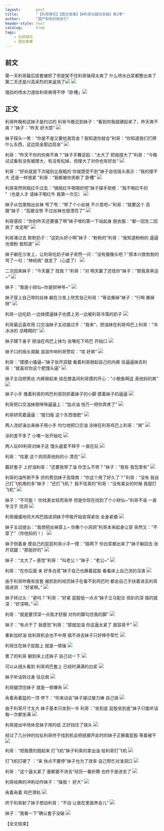 ```yaml
---
layout:       post
title:        "【利哥探花】【图文故事】【#利哥长腿白衣妹】第2季"
author:       "国产和他的朋友们"
header-style: text
catalog:      true
tags:
    - 利哥探花
    - 图文故事
---
```


## 前文

第一天利哥最后拔套被抓了但是架不住利哥操得太爽了 什么喷水白浆都整出来了第二天还是兴高采烈的来返场了![](https://tju.7pzzv.us/tupian/forum/202501/31/143043n6tilqllxc6i5r36.gif)
![](https://tju.7pzzv.us/tupian/forum/202501/31/142757y2xwq22r5a11at93.gif)

强劲的喷水力道给利哥爽得不停「卧槽」![](https://tju.7pzzv.us/tupian/forum/202501/31/143120b1o1mrrz1mowoo1g.gif)

## 正文

利哥昨晚和这妹子是约过的 利哥今晚见到妹子：“看到你我就硬起来了，昨天爽不爽？”妹子：“昨天 好大耶”
![](https://tju.7pzzv.us/tupian/forum/202502/26/103631gdeyak67yyny7k2g.gif)

妹子探头一笑：“你是不是又要给我现金？我知道你就会”利哥：“你知道我们打牌什么东西，这边现金那边现金”
![](https://tju.7pzzv.us/tupian/forum/202502/26/103639qluell9j177aui7w.gif)

利哥：“昨天干你的你爽不爽？”妹子手舞足蹈：“太大了 把我撑大了”利哥：“今晚试试看有没有被撑大，有没有松掉，但撑大了对你也有好处”
![](https://tju.7pzzv.us/tupian/forum/202502/26/103644eg5xiecxk1cgiljn.gif)

利哥：“好处就是下次碰到比我粗的 你就感受不到”妹子自信摇头表示：“我的撑不大 还是一样很紧 ”利哥：“我都被你夹断了 卧槽”
![](https://tju.7pzzv.us/tupian/forum/202502/26/103649qc1gztj2zyyp9q9a.gif)

利哥突然拎瓶红牛过去：“搞瓶红牛喝喝好吧”妹子摆手拒绝：“我不喝红牛的 ”（也是人才 请妹子喝红牛 我第一次见）
![](https://tju.7pzzv.us/tupian/forum/202502/26/103654xk0zijjjjjtdisiw.gif)

妹子从包里掏出丝袜 甩了甩：“带了个小丝袜 不介意吧~”利哥：“就要这个 高跟”妹子：“高跟没带 不过丝袜也很漂亮了”
![](https://tju.7pzzv.us/tupian/forum/202502/26/103700e5sv2vs42o8lelff.gif)

利哥感叹：“你别昨天还要骚了啊”妹子噌的第一下站起身 脱衣服：“都一回生二回熟了 肯定啊”
![](https://tju.7pzzv.us/tupian/forum/202502/26/103707vehpiri9imneiini.gif)

利哥凑过去 默默奶子：“这奶头好小啊”妹子：“粉粉的”利哥：“我知道粉粉的 逼逼也很粉 我知道”
![](https://tju.7pzzv.us/tupian/forum/202502/26/103713bg9e3g0r3qqnoggn.gif)

妹子躺在沙发上，让利哥吃奶子妹子突然一问：“没有摄像头吧？”原本兴致勃勃的 骂了一句：“神经病” 就走了（心虚了）
![](https://tju.7pzzv.us/tupian/forum/202502/26/103720twgmfy2f8ugfhorm.gif)

二次回来妹子：“今天赢了 找我？”利哥：“对 明天赢了还找你”妹子：“那我真幸运~”
![](https://tju.7pzzv.us/tupian/forum/202502/26/103725xlyl5y7117qqei54.gif)

妹子：“我是小财仙~你是财神爷~”
![](https://tju.7pzzv.us/tupian/forum/202502/26/103730yj8aeg1e4mw3gwmz.gif)

妹子穿上自己带的丝袜 躺在沙发上欣赏自己利哥：“等会撕掉”妹子：“行啊 撕掉呀”
![](https://tju.7pzzv.us/tupian/forum/202502/26/103737j6t6u9381y5nvg3h.gif)

利哥一边吃奶 一边抹摸逼妹子也摸上另一边被利哥冷落的奶子
![](https://tju.7pzzv.us/tupian/forum/202502/26/103744kbt1yn1ey5ttbtbt.gif)

利哥最近喜欢用 口交油妹子主动接过手：“我来”，把油抹在利哥鸡巴上利哥：“冷冰冰的 凉飕飕的”
![](https://tju.7pzzv.us/tupian/forum/202502/26/103750rktoo4jm14724i2x.gif)

妹子蹲下身子 把油在鸡巴上抹匀 张嘴吃下鸡巴 开始口
![](https://tju.7pzzv.us/tupian/forum/202502/26/103756b9ww2ww49zly5ww9.gif)

妹子口的摇头晃脑 滋滋作响利哥赞叹：“哇 好爽”
![](https://tju.7pzzv.us/tupian/forum/202502/26/103803swgto3wqpwgdqo2p.gif)

利哥：“摸摸小骚逼~”妹子张开双腿 看着利哥掀起自己的内裤 往逼逼抹去利哥：“就喜欢你这个肥馒头逼”
![](https://tju.7pzzv.us/tupian/forum/202502/26/103810pkw7trfwzjt48yyn.gif)

妹子主动把黑丝 内裤掀起来 挂在膝盖间利哥摸的开心：“小鲍鱼啊这 真他妈的爽”
![](https://tju.7pzzv.us/tupian/forum/202502/26/103817cbd0m5di0m3bim00.gif)

妹子小手 撸着利哥的鸡巴利哥则抓着妹子的小脚 摸着妹子的逼逼
![](https://tju.7pzzv.us/tupian/forum/202502/26/103828h9ll23z6ljynvy2m.gif)

利哥把口交油抹倒咪咪逼逼上：“加点油 怕万一把你弄疼了”
![](https://tju.7pzzv.us/tupian/forum/202502/26/103844mfdcys4anndc8rdz.gif)

利哥研究着逼逼：“瘦归瘦 这个东西很肥”
![](https://tju.7pzzv.us/tupian/forum/202502/26/103850dd1bg0t6sqr6e88e.gif)

两人洗好澡出来妹子用小手 均匀地把口交油 涂抹在利哥鸡巴上利哥：“爽”
![](https://tju.7pzzv.us/tupian/forum/202502/26/103857fjzx20ov1sodtxja.gif)

涂的差不多了 小嘴一张开始吃
![](https://tju.7pzzv.us/tupian/forum/202502/26/103904zzjru5ri6ba4briy.gif)

两人玩69利哥对妹子这 馒头逼爱不释手 一直在玩
![](https://tju.7pzzv.us/tupian/forum/202502/26/103910ooo3frro843706r8.gif)

利哥：“哇塞 这个洞洞真他妈的小 漂亮”
![](https://tju.7pzzv.us/tupian/forum/202502/26/103922r808ppm7s871q87b.gif)

戴好套子 上好油利哥：“还要我带了油 你怎么不带？”妹子：“我有 我包里有”
![](https://tju.7pzzv.us/tupian/forum/202502/26/103933g2p6f6zf77jyj5t7.gif)

利哥的油所剩不多 挤的费劲妹子高情商：“你这个用了好久了？”利哥：“没有 我自己打飞机用的多”妹子：“还打飞机？ 我不信真的”利哥：“没有美女的时候 我就打飞机”
![](https://tju.7pzzv.us/tupian/forum/202502/26/103946vid555d29j25fdfd.gif)

妹子：“不可能！ 你找美女轻而易举 但是你现在找到了个小财仙~”利哥不语 一直专注于 找洞
![](https://tju.7pzzv.us/tupian/forum/202502/26/104004n44vr43q0a31qugf.gif)

利哥缓缓地将大鸡巴插进洞妹子呼吸开始变得紧张 全身紧绷
![](https://tju.7pzzv.us/tupian/forum/202502/26/104011hsfrdyd1saoz1h21.gif)

妹子主动提出：“我想把丝袜穿上~ 你撕个小洞洞”利哥本来起身让穿 突然又：“不穿了”（你他妈的！）
![](https://tju.7pzzv.us/tupian/forum/202502/26/104016puhzvumbtn9b7vvk.gif)

妹子侧着身 摸自己的屁屁利哥小手一摸：“插两下 你白浆都出来了”妹子躺回去 张开双腿：“那挺好的”
![](https://tju.7pzzv.us/tupian/forum/202502/26/104022kata0natta48mi92.gif)

妹子：“太大了~ 感觉”利哥：“叫老公！”妹子：“老公~”
![](https://tju.7pzzv.us/tupian/forum/202502/26/104027ec41oimfqt3ttt44.gif)

利哥：“在你后面 来 好多白浆”妹子自己也撅着屁股 看看床上自己流的淫液
![](https://tju.7pzzv.us/tupian/forum/202502/26/104033kuyiooccqghe8c8h.gif)

由于利哥昨晚有拔套 被抓到的经历妹子在看不到鸡巴时 都会自己手扶着进去利哥插进洞 ：“好紧啊。”
![](https://tju.7pzzv.us/tupian/forum/202502/26/104040o602l0wvll1lvpv2.gif)

妹子转过头：“紧吗？”利哥：“好紧 屁股低一点点”妹子立马配合 但趴的深 插的就深：“好深啊。”
![](https://tju.7pzzv.us/tupian/forum/202502/26/104047uokrknerdbf3b3rd.gif)

利哥：“就是要顶深一点我才舒服 对你的脚勾住我的脚”
![](https://tju.7pzzv.us/tupian/forum/202502/26/104053ehx4kfo4zo3znntz.gif)

妹子：“有点干了 我感觉”利哥：“那就加油 你这逼太紧了 就容易干”
![](https://tju.7pzzv.us/tupian/forum/202502/26/104059g7k3mhhhlkq9j5ym.gif)

重新加好油 给利哥机会也不中用 插不进去妹子只好伸手帮忙
![](https://tju.7pzzv.us/tupian/forum/202502/26/104106rwf110v80ti50ii7.gif)

利哥压在妹子屁股上 就是一顿操
![](https://tju.7pzzv.us/tupian/forum/202502/26/104112u11p08q8sej8js00.gif)

累了的利哥 躺到床上还妹子 自己动一下
![](https://tju.7pzzv.us/tupian/forum/202502/26/104119eczy53wb5dwkyc3k.gif)

可以从镜头看到 利哥鸡巴套上 已经时满满的白浆
![](https://tju.7pzzv.us/tupian/forum/202502/26/104126zw39d93sq93lbqs7.gif)

妹子听话转过身 往后倒
![](https://tju.7pzzv.us/tupian/forum/202502/26/104132vypmmdngj00yvgnb.gif)

利哥腿顶住妹子 就是一顿爆肏
![](https://tju.7pzzv.us/tupian/forum/202502/26/104139juc8bd39js1pbdp7.gif)

肏着肏着猛的一顶 停下：“你来动会”妹子接过接力棒 自己骑
![](https://tju.7pzzv.us/tupian/forum/202502/26/104146ehk195815hqchkc1.gif)

由于利哥尺寸太大 妹子基本只坐到一半 利哥：“坐到底 屁股坐到底”妹子只能听话 每一次都坐满
![](https://tju.7pzzv.us/tupian/forum/202502/26/104155jg8ksgn6hghbi20i.gif)

利哥提出中场休息妹子用的纸 正好挡住了镜头
![](https://tju.7pzzv.us/tupian/forum/202502/26/104200zz7n13zzqpv22pvn.gif)

经过了几分钟的拉扯利哥终于找到机会把纸挪开此时的妹子正撅着屁股 等着被干
![](https://tju.7pzzv.us/tupian/forum/202502/26/104211w3dhidll7zjzjzbp.gif)

利哥：“把我摸的翘起来 打飞机”妹子利索的拿出油 给利哥打飞机
![](https://tju.7pzzv.us/tupian/forum/202502/26/104223r39qexxt9zkbdx3k.gif)

打飞机打硬了 ：“来 快点不要停”妹子也为了效率 自己帮忙对准洞口
![](https://tju.7pzzv.us/tupian/forum/202502/26/104229a1q4uidzv8xsdx2k.gif)

利哥：“这个逼太紧了 塞都塞不进去”经历一番折腾 也终于是进去了
![](https://tju.7pzzv.us/tupian/forum/202502/26/104235zxsfnypwtnfp1yph.gif)

利哥经典的冲刺动作妹子：“操我！ 好大”
![](https://tju.7pzzv.us/tupian/forum/202502/26/104240nt7zvyy2npy2ue2b.gif)

肏着肏着 鸡巴滑轨
![](https://tju.7pzzv.us/tupian/forum/202502/26/104245gfk74v6er2cf6ogy.gif)

终于利哥射了妹子想动利哥：“不动 让我在里面养会儿”
![](https://tju.7pzzv.us/tupian/forum/202502/26/104251d9chrewvcz84s09w.gif)

妹子：“我看一下”确认套子没破
![](https://tju.7pzzv.us/tupian/forum/202502/26/104256klnkr36ff0aypki9.gif)

【全文结束】